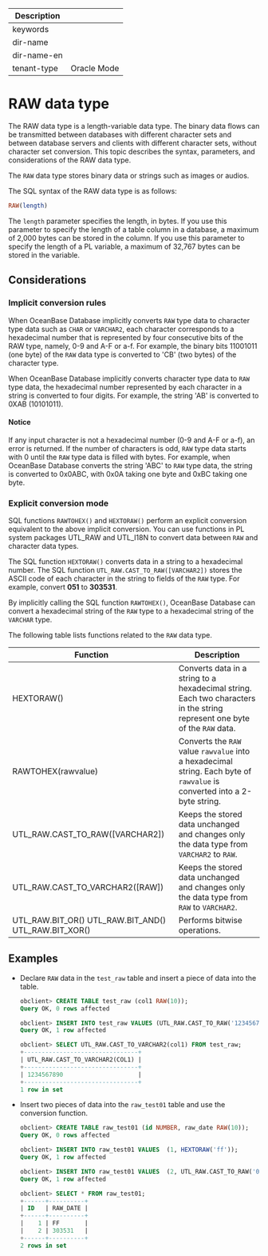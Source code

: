 | Description   |                 |
|---------------|-----------------|
| keywords      |                 |
| dir-name      |                 |
| dir-name-en   |                 |
| tenant-type   | Oracle Mode     |

# RAW data type

The RAW data type is a length-variable data type. The binary data flows can be transmitted between databases with different character sets and between database servers and clients with different character sets, without character set conversion. This topic describes the syntax, parameters, and considerations of the RAW data type.

The `RAW` data type stores binary data or strings such as images or audios.

The SQL syntax of the RAW data type is as follows:

```sql
RAW(length)
```

The `length` parameter specifies the length, in bytes. If you use this parameter to specify the length of a table column in a database, a maximum of 2,000 bytes can be stored in the column. If you use this parameter to specify the length of a PL variable, a maximum of 32,767 bytes can be stored in the variable.

## Considerations

### Implicit conversion rules

When OceanBase Database implicitly converts `RAW` type data to character type data such as `CHAR` or `VARCHAR2`, each character corresponds to a hexadecimal number that is represented by four consecutive bits of the RAW type, namely, 0-9 and A-F or a-f. For example, the binary bits 11001011 (one byte) of the `RAW` data type is converted to 'CB' (two bytes) of the character type.

When OceanBase Database implicitly converts character type data to `RAW` type data, the hexadecimal number represented by each character in a string is converted to four digits. For example, the string 'AB' is converted to 0XAB (10101011).

  <main id="notice" type='notice'>
    <h4>Notice</h4>
    <p>If any input character is not a hexadecimal number (0-9 and A-F or a-f), an error is returned. If the number of characters is odd, <code>RAW</code> type data starts with 0 until the <code>RAW</code> type data is filled with bytes. For example, when OceanBase Database converts the string 'ABC' to <code>RAW</code> type data, the string is converted to 0x0ABC, with 0x0A taking one byte and 0xBC taking one byte. </p>
  </main>

### Explicit conversion mode

SQL functions `RAWTOHEX()` and `HEXTORAW()` perform an explicit conversion equivalent to the above implicit conversion. You can use functions in PL system packages UTL_RAW and UTL_I18N to convert data between `RAW` and character data types.

The SQL function `HEXTORAW()` converts data in a string to a hexadecimal number. The SQL function `UTL_RAW.CAST_TO_RAW([VARCHAR2])` stores the ASCII code of each character in the string to fields of the `RAW` type. For example, convert **051** to **303531**.

By implicitly calling the SQL function `RAWTOHEX()`, OceanBase Database can convert a hexadecimal string of the `RAW` type to a hexadecimal string of the `VARCHAR` type.

The following table lists functions related to the `RAW` data type.

| Function | Description |
|--------------------------------------------------------------------------------------|----------------------------------------------------------------------------------------------|
| HEXTORAW() | Converts data in a string to a hexadecimal string. Each two characters in the string represent one byte of the `RAW` data.  |
| RAWTOHEX(rawvalue) | Converts the `RAW` value `rawvalue` into a hexadecimal string. Each byte of `rawvalue` is converted into a 2-byte string.  |
| UTL_RAW.CAST_TO_RAW(\[VARCHAR2\]) | Keeps the stored data unchanged and changes only the data type from `VARCHAR2` to `RAW`.  |
| UTL_RAW.CAST_TO_VARCHAR2(\[RAW\]) | Keeps the stored data unchanged and changes only the data type from `RAW` to `VARCHAR2`.  |
| UTL_RAW.BIT_OR() UTL_RAW.BIT_AND() UTL_RAW.BIT_XOR() | Performs bitwise operations.  |

## Examples

* Declare `RAW` data in the `test_raw` table and insert a piece of data into the table.

   ```sql
   obclient> CREATE TABLE test_raw (col1 RAW(10));
   Query OK, 0 rows affected

   obclient> INSERT INTO test_raw VALUES (UTL_RAW.CAST_TO_RAW('1234567890'));
   Query OK, 1 row affected

   obclient> SELECT UTL_RAW.CAST_TO_VARCHAR2(col1) FROM test_raw;
   +--------------------------------+
   | UTL_RAW.CAST_TO_VARCHAR2(COL1) |
   +--------------------------------+
   | 1234567890                     |
   +--------------------------------+
   1 row in set
   ```

* Insert two pieces of data into the `raw_test01` table and use the conversion function.

   ```sql
   obclient> CREATE TABLE raw_test01 (id NUMBER, raw_date RAW(10));
   Query OK, 0 rows affected

   obclient> INSERT INTO raw_test01 VALUES  (1, HEXTORAW('ff'));
   Query OK, 1 row affected

   obclient> INSERT INTO raw_test01 VALUES  (2, UTL_RAW.CAST_TO_RAW('051'));
   Query OK, 1 row affected

   obclient> SELECT * FROM raw_test01;
   +------+----------+
   | ID   | RAW_DATE |
   +------+----------+
   |    1 | FF       |
   |    2 | 303531   |
   +------+----------+
   2 rows in set
   ```
